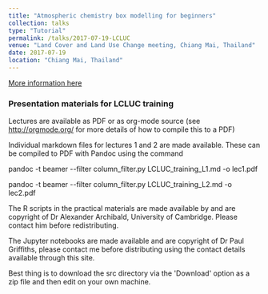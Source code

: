 ```yaml
---
title: "Atmospheric chemistry box modelling for beginners"
collection: talks
type: "Tutorial"
permalink: /talks/2017-07-19-LCLUC
venue: "Land Cover and Land Use Change meeting, Chiang Mai, Thailand"
date: 2017-07-19
location: "Chiang Mai, Thailand"
---
```


[More information here](https://github.com/paultgriffiths/LCLUC_box_model_training)

### Presentation materials for LCLUC training

Lectures are available as PDF or as org-mode source (see http://orgmode.org/ for more details of how to compile this to a PDF)

Individual markdown files for lectures 1 and 2 are made available. These can be compiled to PDF with Pandoc using the command

pandoc -t beamer --filter column_filter.py LCLUC_training_L1.md -o lec1.pdf

pandoc -t beamer --filter column_filter.py LCLUC_training_L2.md -o lec2.pdf

The R scripts in the practical materials are made available by and are copyright of Dr Alexander Archibald, University of Cambridge. Please contact him before redistributing.

The Jupyter notebooks are made available and are copyright of Dr Paul Griffiths, please contact me before distributing using the contact details available through this site.

Best thing is to download the src directory via the 'Download' option as a zip file and then edit on your own machine.
